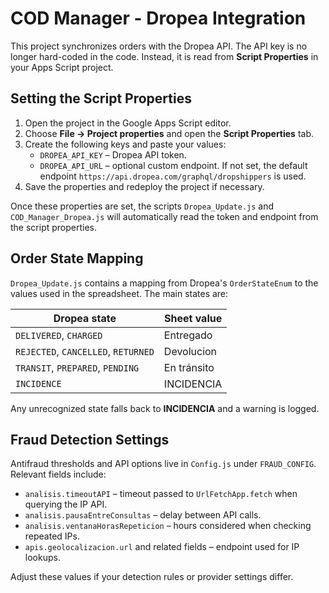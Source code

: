 # COD Manager - Dropea Integration

This project synchronizes orders with the Dropea API. The API key is no longer hard-coded in the code. Instead, it is read from **Script Properties** in your Apps Script project.

## Setting the Script Properties

1. Open the project in the Google Apps Script editor.
2. Choose **File → Project properties** and open the **Script Properties** tab.
3. Create the following keys and paste your values:
   - `DROPEA_API_KEY` – Dropea API token.
   - `DROPEA_API_URL` – optional custom endpoint. If not set, the default endpoint `https://api.dropea.com/graphql/dropshippers` is used.
4. Save the properties and redeploy the project if necessary.

Once these properties are set, the scripts `Dropea_Update.js` and `COD_Manager_Dropea.js` will automatically read the token and endpoint from the script properties.

## Order State Mapping

`Dropea_Update.js` contains a mapping from Dropea's `OrderStateEnum` to the values used in the spreadsheet. The main states are:

| Dropea state                        | Sheet value    |
|--------------------------------------|---------------|
| `DELIVERED`, `CHARGED`              | Entregado     |
| `REJECTED`, `CANCELLED`, `RETURNED` | Devolucion    |
| `TRANSIT`, `PREPARED`, `PENDING`    | En tránsito   |
| `INCIDENCE`                         | INCIDENCIA    |

Any unrecognized state falls back to **INCIDENCIA** and a warning is logged.

## Fraud Detection Settings

Antifraud thresholds and API options live in `Config.js` under `FRAUD_CONFIG`. Relevant fields include:

- `analisis.timeoutAPI` – timeout passed to `UrlFetchApp.fetch` when querying the IP API.
- `analisis.pausaEntreConsultas` – delay between API calls.
- `analisis.ventanaHorasRepeticion` – hours considered when checking repeated IPs.
- `apis.geolocalizacion.url` and related fields – endpoint used for IP lookups.

Adjust these values if your detection rules or provider settings differ.
